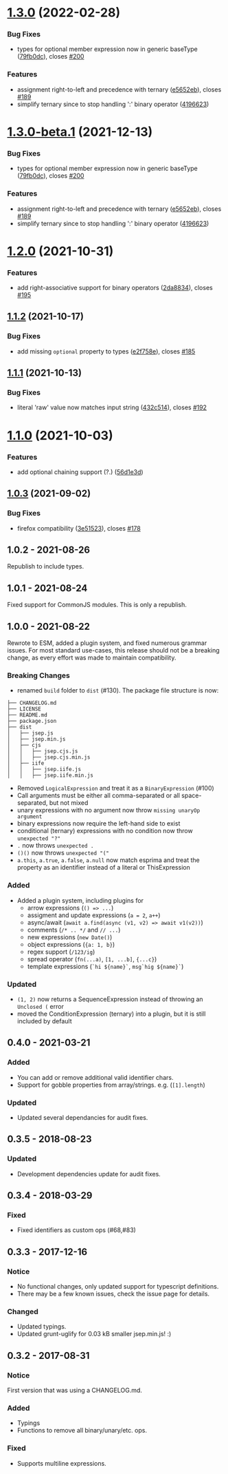 # [1.3.0](https://github.com/EricSmekens/jsep/compare/v1.2.0...v1.3.0) (2022-02-28)


### Bug Fixes

* types for optional member expression now in generic baseType ([79fb0dc](https://github.com/EricSmekens/jsep/commit/79fb0dc0420a682896becee18e9b8ebc23652df9)), closes [#200](https://github.com/EricSmekens/jsep/issues/200)


### Features

* assignment right-to-left and precedence with ternary ([e5652eb](https://github.com/EricSmekens/jsep/commit/e5652ebfff9c7d9b730bb0f21a1f4f22b1e3787d)), closes [#189](https://github.com/EricSmekens/jsep/issues/189)
* simplify ternary since to stop handling ':' binary operator ([4196623](https://github.com/EricSmekens/jsep/commit/419662398101bfc07c646375b966a7427713fb70))

# [1.3.0-beta.1](https://github.com/EricSmekens/jsep/compare/v1.2.0...v1.3.0-beta.1) (2021-12-13)


### Bug Fixes

* types for optional member expression now in generic baseType ([79fb0dc](https://github.com/EricSmekens/jsep/commit/79fb0dc0420a682896becee18e9b8ebc23652df9)), closes [#200](https://github.com/EricSmekens/jsep/issues/200)


### Features

* assignment right-to-left and precedence with ternary ([e5652eb](https://github.com/EricSmekens/jsep/commit/e5652ebfff9c7d9b730bb0f21a1f4f22b1e3787d)), closes [#189](https://github.com/EricSmekens/jsep/issues/189)
* simplify ternary since to stop handling ':' binary operator ([4196623](https://github.com/EricSmekens/jsep/commit/419662398101bfc07c646375b966a7427713fb70))

# [1.2.0](https://github.com/EricSmekens/jsep/compare/v1.1.2...v1.2.0) (2021-10-31)


### Features

* add right-associative support for binary operators ([2da8834](https://github.com/EricSmekens/jsep/commit/2da88343910685f1b65f3b3560896ca4212bd130)), closes [#195](https://github.com/EricSmekens/jsep/issues/195)

## [1.1.2](https://github.com/EricSmekens/jsep/compare/v1.1.1...v1.1.2) (2021-10-17)


### Bug Fixes

* add missing `optional` property to types ([e2f758e](https://github.com/EricSmekens/jsep/commit/e2f758ea1a23675942e411d25629f01b6d45d867)), closes [#185](https://github.com/EricSmekens/jsep/issues/185)

## [1.1.1](https://github.com/EricSmekens/jsep/compare/v1.1.0...v1.1.1) (2021-10-13)


### Bug Fixes

* literal 'raw' value now matches input string ([432c514](https://github.com/EricSmekens/jsep/commit/432c51485d360e8d6db2b75d0296cd93a0277146)), closes [#192](https://github.com/EricSmekens/jsep/issues/192)

# [1.1.0](https://github.com/EricSmekens/jsep/compare/v1.0.3...v1.1.0) (2021-10-03)


### Features

* add optional chaining support (?.) ([56d1e3d](https://github.com/EricSmekens/jsep/commit/56d1e3daeba094a87b02432a8b6a5d3fecb1c4ed))

## [1.0.3](https://github.com/EricSmekens/jsep/compare/v1.0.2...v1.0.3) (2021-09-02)


### Bug Fixes

* firefox compatibility ([3e51523](https://github.com/EricSmekens/jsep/commit/3e51523ff56b69b08366356a9e5789873ed4f491)), closes [#178](https://github.com/EricSmekens/jsep/issues/178)

## 1.0.2 - 2021-08-26
Republish to include types.

## 1.0.1 - 2021-08-24
Fixed support for CommonJS modules. This is only a republish.

## 1.0.0 - 2021-08-22
Rewrote to ESM, added a plugin system, and fixed numerous grammar issues. For most standard use-cases, this release should not be a breaking change, as every effort was made to maintain compatibility.

### Breaking Changes
- renamed `build` folder to `dist` (#130). The package file structure is now:
```
├── CHANGELOG.md
├── LICENSE
├── README.md
├── package.json
├── dist
│   ├── jsep.js
│   ├── jsep.min.js
│   ├── cjs
│   │   ├── jsep.cjs.js
│   │   ├── jsep.cjs.min.js
│   ├── iife
│   │   ├── jsep.iife.js
│   │   ├── jsep.iife.min.js
```
- Removed `LogicalExpression` and treat it as a `BinaryExpression` (#100)
- Call arguments must be either all comma-separated or all space-separated, but not mixed
- unary expressions with no argument now throw `missing unaryOp argument`
- binary expressions now require the left-hand side to exist
- conditional (ternary) expressions with no condition now throw `unexpected "?"`
- `.` now throws `unexpected .`
- `()()` now throws `unexpected "("`
- `a.this`, `a.true`, `a.false`, `a.null` now match esprima and treat the property as an identifier instead of a literal or ThisExpression

### Added
- Added a plugin system, including plugins for
    - arrow expressions (`() => ...`)
    - assigment and update expressions (`a = 2`, `a++`)
    - async/await (`await a.find(async (v1, v2) => await v1(v2))`)
    - comments (`/* .. */` and `// ...`)
    - new expressions (`new Date()`)
    - object expressions (`{a: 1, b}`)
    - regex support (`/123/ig`)
    - spread operator (`fn(...a)`, `[1, ...b]`, `{...c}`)
    - template expressions (`` `hi ${name}` ``, `` msg`hig ${name}` ``)

### Updated
- `(1, 2)` now returns a SequenceExpression instead of throwing an `Unclosed (` error
- moved the ConditionExpression (ternary) into a plugin, but it is still included by default

## 0.4.0 - 2021-03-21
### Added
- You can add or remove additional valid identifier chars.
- Support for gobble properties from array/strings. e.g. (`[1].length`)

### Updated
- Updated several dependancies for audit fixes.

## 0.3.5 - 2018-08-23
### Updated
- Development dependencies update for audit fixes.

## 0.3.4 - 2018-03-29
### Fixed
- Fixed identifiers as custom ops (#68,#83)

## 0.3.3 - 2017-12-16
### Notice
- No functional changes, only updated support for typescript definitions.
- There may be a few known issues, check the issue page for details.
### Changed
- Updated typings.
- Updated grunt-uglify for 0.03 kB smaller jsep.min.js! :)

## 0.3.2 - 2017-08-31
### Notice
First version that was using a CHANGELOG.md.

### Added
- Typings
- Functions to remove all binary/unary/etc. ops.

### Fixed
- Supports multiline expressions.
